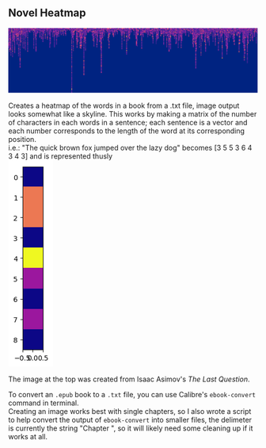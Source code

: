 ## Novel Heatmap  
![light](/images/the_last_question_map_image.png?raw=true "Isaac Asimov's The Last Question")

Creates a heatmap of the words in a book from a .txt file, image output looks somewhat like a skyline. This works by making a matrix of the number of characters in each words in a sentence; each sentence is a vector and each number corresponds to the length of the word at its corresponding position.  
i.e.: "The quick brown fox jumped over the lazy dog" becomes [3 5 5 3 6 4 3 4 3] and is represented thusly  
![fox](/images/fox_map_image.png?raw=true)

The image at the top was created from Isaac Asimov's _The Last Question_.

To convert an `.epub` book to a `.txt` file, you can use Calibre's `ebook-convert` command in terminal.  
Creating an image works best with single chapters, so I also wrote a script to help convert the output of `ebook-convert` into smaller files, the delimeter is currently the string "Chapter ", so it will likely need some cleaning up if it works at all.
